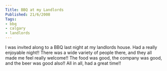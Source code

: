 ```yaml
---
Title: BBQ at my Landlords
Published: 21/6/2008
Tags:
- bbq
- calgary
- landlords
---
```


I was invited along to a BBQ last night at my landlords house. Had a really enjoyable night!! There was a wide variety of people there, and they all made me feel really welcome!! The food was good, the company was good, and the beer was good also!! All in all, had a great time!!
